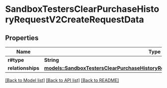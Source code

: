 # SandboxTestersClearPurchaseHistoryRequestV2CreateRequestData

## Properties

Name | Type | Description | Notes
------------ | ------------- | ------------- | -------------
**r#type** | **String** |  | 
**relationships** | [**models::SandboxTestersClearPurchaseHistoryRequestV2CreateRequestDataRelationships**](SandboxTestersClearPurchaseHistoryRequestV2CreateRequest_data_relationships.md) |  | 

[[Back to Model list]](../README.md#documentation-for-models) [[Back to API list]](../README.md#documentation-for-api-endpoints) [[Back to README]](../README.md)


